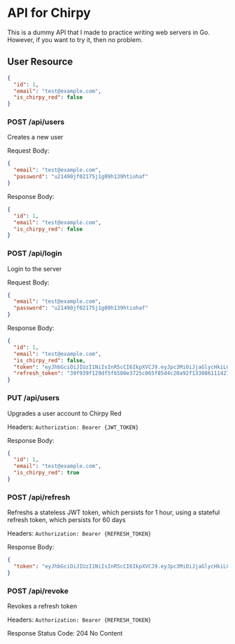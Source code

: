# API for Chirpy
This is a dummy API that I made to practice writing web servers in Go. However, if you want to try it, then no problem.

## User Resource
```json
{
  "id": 1,
  "email": "test@example.com",
  "is_chirpy_red": false
}
```

### POST /api/users
Creates a new user

Request Body:
```json
{
  "email": "test@example.com",
  "password": "u21490jf02175j1g09h139htiohaf"
}
```

Response Body:
```json
{
  "id": 1,
  "email": "test@example.com",
  "is_chirpy_red": false
}
```

### POST /api/login
Login to the server

Request Body:
```json
{
  "email": "test@example.com",
  "password": "u21490jf02175j1g09h139htiohaf"
}
```

Response Body:
```json
{
  "id": 1,
  "email": "test@example.com",
  "is_chirpy_red": false,
  "token": "eyJhbGciOiJIUzI1NiIsInR5cCI6IkpXVCJ9.eyJpc3MiOiJjaGlycHkiLCJzdWIiOiIxIiwiZXhwIjoxNzI1ODk4NzQwLCJpYXQiOjE3MjU4OTUxNDB9.xAluyBkhGxk_cVp1lLk4wpZlVu4fjb-jw-6EBFByI7A",
  "refresh_token": "39f939f129df5f6580e3725c065f85d4c20a92f133086111427c88309d4e0de2"
}
```

### PUT /api/users
Upgrades a user account to Chirpy Red

Headers:
```Authorization: Bearer {JWT_TOKEN}```

Response Body:
```json
{
  "id": 1,
  "email": "test@example.com",
  "is_chirpy_red": true
}
```

### POST /api/refresh
Refreshs a stateless JWT token, which persists for 1 hour, using a stateful refresh token, which persists for 60 days

Headers:
```Authorization: Bearer {REFRESH_TOKEN}```

Response Body:
```json
{
  "token": "eyJhbGciOiJIUzI1NiIsInR5cCI6IkpXVCJ9.eyJpc3MiOiJjaGlycHkiLCJzdWIiOiIxIiwiZXhwIjoxNzI1OTAwMTAzLCJpYXQiOjE3MjU4OTY1MDN9.Tqc8Zow-MplmxfYYfqZCWCyBrzgDWCZU8lWdhNTDUNI"
}
```

### POST /api/revoke
Revokes a refresh token

Headers:
```Authorization: Bearer {REFRESH_TOKEN}```

Response Status Code: 204 No Content


